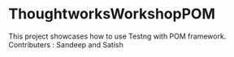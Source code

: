 # ThoughtworksWorkshopPOM

This project showcases how to use Testng with POM framework.
Contributers : Sandeep and Satish
